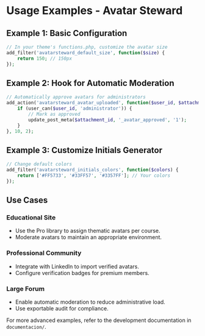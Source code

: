 # Usage Examples - Avatar Steward

## Example 1: Basic Configuration

```php
// In your theme's functions.php, customize the avatar size
add_filter('avatarsteward_default_size', function($size) {
    return 150; // 150px
});
```

## Example 2: Hook for Automatic Moderation

```php
// Automatically approve avatars for administrators
add_action('avatarsteward_avatar_uploaded', function($user_id, $attachment_id) {
    if (user_can($user_id, 'administrator')) {
        // Mark as approved
        update_post_meta($attachment_id, '_avatar_approved', '1');
    }
}, 10, 2);
```

## Example 3: Customize Initials Generator

```php
// Change default colors
add_filter('avatarsteward_initials_colors', function($colors) {
    return ['#FF5733', '#33FF57', '#3357FF']; // Your colors
});
```

## Use Cases

### Educational Site
- Use the Pro library to assign thematic avatars per course.
- Moderate avatars to maintain an appropriate environment.

### Professional Community
- Integrate with LinkedIn to import verified avatars.
- Configure verification badges for premium members.

### Large Forum
- Enable automatic moderation to reduce administrative load.
- Use exportable audit for compliance.

For more advanced examples, refer to the development documentation in `documentacion/`.